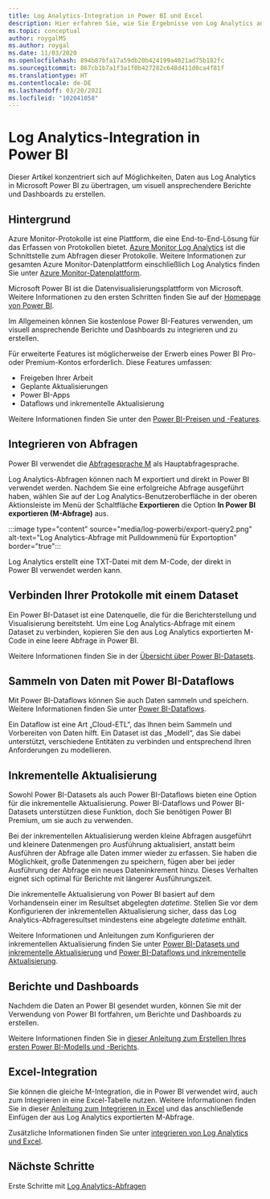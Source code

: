 ```yaml
---
title: Log Analytics-Integration in Power BI und Excel
description: Hier erfahren Sie, wie Sie Ergebnisse von Log Analytics an Power BI senden.
ms.topic: conceptual
author: roygalMS
ms.author: roygal
ms.date: 11/03/2020
ms.openlocfilehash: 894b87bfa17a59db20b424199a4021ad75b182fc
ms.sourcegitcommit: 867cb1b7a1f3a1f0b427282c648d411d0ca4f81f
ms.translationtype: HT
ms.contentlocale: de-DE
ms.lasthandoff: 03/20/2021
ms.locfileid: "102041058"
---
```

# <a name="log-analytics-integration-with-power-bi"></a>Log Analytics-Integration in Power BI

Dieser Artikel konzentriert sich auf Möglichkeiten, Daten aus Log Analytics in Microsoft Power BI zu übertragen, um visuell ansprechendere Berichte und Dashboards zu erstellen. 

## <a name="background"></a>Hintergrund 

Azure Monitor-Protokolle ist eine Plattform, die eine End-to-End-Lösung für das Erfassen von Protokollen bietet. [Azure Monitor Log Analytics](../platform/data-platform.md#) ist die Schnittstelle zum Abfragen dieser Protokolle. Weitere Informationen zur gesamten Azure Monitor-Datenplattform einschließlich Log Analytics finden Sie unter [Azure Monitor-Datenplattform](../data-platform.md). 

Microsoft Power BI ist die Datenvisualisierungsplattform von Microsoft. Weitere Informationen zu den ersten Schritten finden Sie auf der [Homepage von Power BI](https://powerbi.microsoft.com/). 


Im Allgemeinen können Sie kostenlose Power BI-Features verwenden, um visuell ansprechende Berichte und Dashboards zu integrieren und zu erstellen.

Für erweiterte Features ist möglicherweise der Erwerb eines Power BI Pro- oder Premium-Kontos erforderlich. Diese Features umfassen: 
 - Freigeben Ihrer Arbeit 
 - Geplante Aktualisierungen
 - Power BI-Apps 
 - Dataflows und inkrementelle Aktualisierung 

Weitere Informationen finden Sie unter den [Power BI-Preisen und -Features](https://powerbi.microsoft.com/pricing/). 

## <a name="integrating-queries"></a>Integrieren von Abfragen  

Power BI verwendet die [Abfragesprache M](/powerquery-m/power-query-m-language-specification/) als Hauptabfragesprache. 

Log Analytics-Abfragen können nach M exportiert und direkt in Power BI verwendet werden. Nachdem Sie eine erfolgreiche Abfrage ausgeführt haben, wählen Sie auf der Log Analytics-Benutzeroberfläche in der oberen Aktionsleiste im Menü der Schaltfläche **Exportieren** die Option **In Power BI exportieren (M-Abfrage)** aus.


:::image type="content" source="media/log-powerbi/export-query2.png" alt-text="Log Analytics-Abfrage mit Pulldownmenü für Exportoption" border="true":::

Log Analytics erstellt eine TXT-Datei mit dem M-Code, der direkt in Power BI verwendet werden kann.

## <a name="connecting-your-logs-to-a-dataset"></a>Verbinden Ihrer Protokolle mit einem Dataset 

Ein Power BI-Dataset ist eine Datenquelle, die für die Berichterstellung und Visualisierung bereitsteht. Um eine Log Analytics-Abfrage mit einem Dataset zu verbinden, kopieren Sie den aus Log Analytics exportierten M-Code in eine leere Abfrage in Power BI. 

Weitere Informationen finden Sie in der [Übersicht über Power BI-Datasets](/power-bi/service-datasets-understand/). 

## <a name="collect-data-with-power-bi-dataflows"></a>Sammeln von Daten mit Power BI-Dataflows 

Mit Power BI-Dataflows können Sie auch Daten sammeln und speichern. Weitere Informationen finden Sie unter [Power BI-Dataflows](/power-bi/service-dataflows-overview).

Ein Dataflow ist eine Art „Cloud-ETL“, das Ihnen beim Sammeln und Vorbereiten von Daten hilft. Ein Dataset ist das „Modell“, das Sie dabei unterstützt, verschiedene Entitäten zu verbinden und entsprechend Ihren Anforderungen zu modellieren.

## <a name="incremental-refresh"></a>Inkrementelle Aktualisierung 

Sowohl Power BI-Datasets als auch Power BI-Dataflows bieten eine Option für die inkrementelle Aktualisierung. Power BI-Dataflows und Power BI-Datasets unterstützen diese Funktion, doch Sie benötigen Power BI Premium, um sie auch zu verwenden.  


Bei der inkrementellen Aktualisierung werden kleine Abfragen ausgeführt und kleinere Datenmengen pro Ausführung aktualisiert, anstatt beim Ausführen der Abfrage alle Daten immer wieder zu erfassen. Sie haben die Möglichkeit, große Datenmengen zu speichern, fügen aber bei jeder Ausführung der Abfrage ein neues Dateninkrement hinzu. Dieses Verhalten eignet sich optimal für Berichte mit längerer Ausführungszeit.

Die inkrementelle Aktualisierung von Power BI basiert auf dem Vorhandensein einer im Resultset abgelegten *datetime*. Stellen Sie vor dem Konfigurieren der inkrementellen Aktualisierung sicher, dass das Log Analytics-Abfrageresultset mindestens eine abgelegte *datetime* enthält. 

Weitere Informationen und Anleitungen zum Konfigurieren der inkrementellen Aktualisierung finden Sie unter [Power BI-Datasets und inkrementelle Aktualisierung](/power-bi/service-premium-incremental-refresh) und [Power BI-Dataflows und inkrementelle Aktualisierung](/power-bi/service-dataflows-incremental-refresh).

## <a name="reports-and-dashboards"></a>Berichte und Dashboards

Nachdem die Daten an Power BI gesendet wurden, können Sie mit der Verwendung von Power BI fortfahren, um Berichte und Dashboards zu erstellen.

Weitere Informationen finden Sie in [dieser Anleitung zum Erstellen Ihres ersten Power BI-Modells und -Berichts](/learn/modules/build-your-first-power-bi-report/).  

## <a name="excel-integration"></a>Excel-Integration

Sie können die gleiche M-Integration, die in Power BI verwendet wird, auch zum Integrieren in eine Excel-Tabelle nutzen. Weitere Informationen finden Sie in dieser [Anleitung zum Integrieren in Excel](https://support.microsoft.com/office/import-data-from-external-data-sources-power-query-be4330b3-5356-486c-a168-b68e9e616f5a) und das anschließende Einfügen der aus Log Analytics exportierten M-Abfrage.

Zusätzliche Informationen finden Sie unter [integrieren von Log Analytics und Excel](log-excel.md).

## <a name="next-steps"></a>Nächste Schritte

Erste Schritte mit [Log Analytics-Abfragen](./log-query-overview.md)